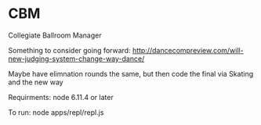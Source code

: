 CBM
===

Collegiate Ballroom Manager


Something to consider going forward: 
http://dancecompreview.com/will-new-judging-system-change-way-dance/

Maybe have elimnation rounds the same, but then  code the final via Skating and the new way

Requirments: node 6.11.4 or later

To run: 
node apps/repl/repl.js
